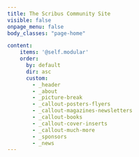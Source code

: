 ```yaml
---
title: The Scribus Community Site
visible: false
onpage_menu: false
body_classes: "page-home"

content:
    items: '@self.modular'
    order:
      by: default
      dir: asc
      custom:
        - _header
        - _about
        - _picture-break
        - _callout-posters-flyers
        - _callout-magazines-newsletters
        - _callout-books
        - _callout-cover-inserts
        - _callout-much-more
        - _sponsors
        - _news
---
```

